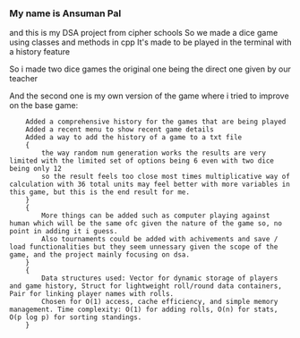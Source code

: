 
### My name is Ansuman Pal 
and this is my DSA project from cipher schools 
So we made a dice game using classes and methods in cpp 
It's made to be played in the terminal with a history feature 

So i made two dice games the original one being the direct one given by our teacher 

And the second one is my own version of the game where i tried to improve on the base game:

        Added a comprehensive history for the games that are being played 
        Added a recent menu to show recent game details 
        Added a way to add the history of a game to a txt file
        {
            the way random num generation works the results are very limited with the limited set of options being 6 even with two dice being only 12 
            so the result feels too close most times multiplicative way of calculation with 36 total units may feel better with more variables in this game, but this is the end result for me.
        }
        {
            More things can be added such as computer playing against human which will be the same ofc given the nature of the game so, no point in adding it i guess.
            Also tournaments could be added with achivements and save / load functionalities but they seem unnessary given the scope of the game, and the project mainly focusing on dsa.
        }
        {
            Data structures used: Vector for dynamic storage of players and game history, Struct for lightweight roll/round data containers, Pair for linking player names with rolls.
            Chosen for O(1) access, cache efficiency, and simple memory management. Time complexity: O(1) for adding rolls, O(n) for stats, O(p log p) for sorting standings.
        }
